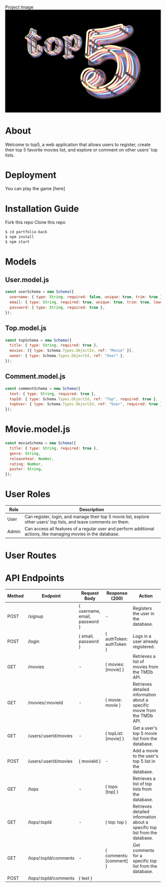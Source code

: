Project Image
![Project Image](./public/images/top53.jpeg)

# About
Welcome to top5, a web application that allows users to register, create their top 5 favorite movies list, and explore or comment on other users' top lists.

# Deployment
You can play the game [here]

# Installation Guide
Fork this repo
Clone this repo
```shell
$ cd portfolio-back
$ npm install
$ npm start
```
# Models

## User.model.js
```js
const userSchema = new Schema({
  username: { type: String, required: false, unique: true, trim: true },
  email: { type: String, required: true, unique: true, trim: true, lowercase: true },
  password: { type: String, required: true },
});
```

## Top.model.js
```js
const topSchema = new Schema({
  title: { type: String, required: true },
  movies: [{ type: Schema.Types.ObjectId, ref: "Movie" }],
  owner: { type: Schema.Types.ObjectId, ref: "User" },
});
```
## Comment.model.js
```js
const commentSchema = new Schema({
  text: { type: String, required: true },
  topId: { type: Schema.Types.ObjectId, ref: "Top", required: true },
  topUser: { type: Schema.Types.ObjectId, ref: "User", required: true },
});
```
# Movie.model.js
```js
const movieSchema = new Schema({
  title: { type: String, required: true },
  genre: String,
  releaseYear: Number,
  rating: Number,
  poster: String,
});
```



# User Roles
| Role    | Description                                                                                                                                                                  |
| ------- | ---------------------------------------------------------------------------------------------------------------------------------------------------------------------------- |
| User    | Can register, login, and manage their top 5 movie list, explore other users' top lists, and leave comments on them.                                                         |
| Admin   | Can access all features of a regular user and perform additional actions, like managing movies in the database.                                                             |


# User Routes
# API Endpoints
| Method | Endpoint                       | Request Body                        | Response (200)                    | Action                                             |
| ------ | ------------------------------ | ----------------------------------- | -------------------------------- | -------------------------------------------------- |
| POST   | /signup                        | { username, email, password }       | -                                | Registers the user in the database.                |
| POST   | /login                         | { email, password }                 | { authToken: authToken }         | Logs in a user already registered.                 |
| GET    | /movies                        | -                                   | { movies: [movie] }              | Retrieves a list of movies from the TMDb API.      |
| GET    | /movies/:movieId               | -                                   | { movie: movie }                 | Retrieves detailed information about a specific movie from the TMDb API. |
| GET    | /users/:userId/movies          | -                                   | { topList: [movie] }             | Get a user's top 5 movie list from the database.   |
| POST   | /users/:userId/movies          | { movieId }                         | -                                | Add a movie to the user's top 5 list in the database. |
| GET    | /tops                          | -                                   | { tops: [top] }                  | Retrieves a list of top lists from the database.   |
| GET    | /tops/:topId                   | -                                   | { top: top }                     | Retrieves detailed information about a specific top list from the database. |
| GET    | /tops/:topId/comments          | -                                   | { comments: [comment] }          | Get comments for a specific top list from the database. |
| POST   | /tops/:topId/comments          | { text }    






